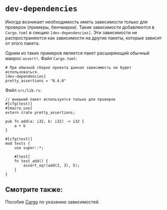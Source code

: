 # `dev-dependencies`

Иногда возникает необходимость иметь зависимости только для проверок (примеры, бенчмарки). Такие зависимости добавляются в `Cargo.toml` в секцию
`[dev-dependencies]`. Эти зависимости не распространяются как зависимости на другие пакеты, которые зависят от этого пакета.

Одним из таких примеров является пакет расширяющий обычный макрос `assert!`. Файл `Cargo.toml`:

```ignore
# При обычной сборке проекта данная зависимость не будет использоваться.
[dev-dependencies]
pretty_assertions = "0.4.0"
```

Файл `src/lib.rs`:

```rust,ignore
// внешний пакет используется только для проверок
#[cfg(test)]
#[macro_use]
extern crate pretty_assertions;

pub fn add(a: i32, b: i32) -> i32 {
    a + b
}

#[cfg(test)]
mod tests {
    use super::*;

    #[test]
    fn test_add() {
        assert_eq!(add(2, 3), 5);
    }
}
```

## Смотрите также:

Пособие [Cargo](http://doc.crates.io/specifying-dependencies.html) по указанию зависимостей.
